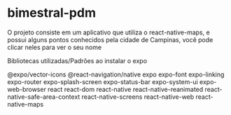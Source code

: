 # bimestral-pdm

O projeto consiste em um aplicativo que utiliza o react-native-maps, e possui alguns pontos conhecidos pela cidade de Campinas, você pode clicar neles para ver o seu nome

Bibliotecas utilizadas/Padrões ao instalar o expo

@expo/vector-icons
@react-navigation/native
expo
expo-font
expo-linking
expo-router
expo-splash-screen
expo-status-bar
expo-system-ui
expo-web-browser
react
react-dom
react-native
react-native-reanimated
react-native-safe-area-context
react-native-screens
react-native-web
react-native-maps

